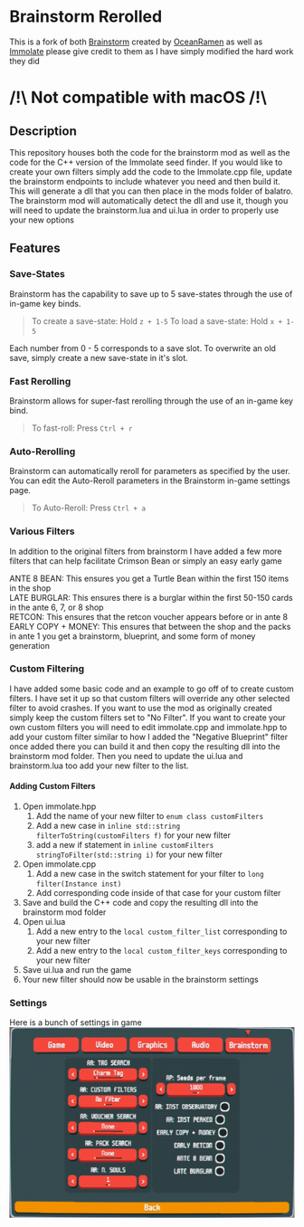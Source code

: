# Brainstorm Rerolled
This is a fork of both [Brainstorm](https://github.com/OceanRamen/Brainstorm) created by [OceanRamen](https://github.com/OceanRamen) as well as [Immolate](https://github.com/SpectralPack/Immolate) please give credit to them as I have simply modified the hard work they did

# /!\ Not compatible with macOS /!\

## Description
This repository houses both the code for the brainstorm mod as well as the code for the C++ version of the Immolate seed finder. If you would like to create your own filters simply 
add the code to the Immolate.cpp file, update the brainstorm endpoints to include whatever you need and then build it. This will generate a dll
that you can then place in the mods folder of balatro. The brainstorm mod will automatically detect the dll and use it, though you will need to update the brainstorm.lua and ui.lua 
in order to properly use your new options

## Features
### Save-States
Brainstorm has the capability to save up to 5 save-states through the use of in-game key binds. 
> To create a save-state: Hold `z + 1-5`
> To load a save-state:	Hold `x + 1-5`

Each number from 0 - 5 corresponds to a save slot. To overwrite an old save, simply create a new save-state in it's slot. 

### Fast Rerolling
Brainstorm allows for super-fast rerolling through the use of an in-game key bind. 
> To fast-roll:	Press `Ctrl + r`

### Auto-Rerolling
Brainstorm can automatically reroll for parameters as specified by the user.
You can edit the Auto-Reroll parameters in the Brainstorm in-game settings page.
> To Auto-Reroll:	Press `Ctrl + a`

### Various Filters
In addition to the original filters from brainstorm I have added a few more filters that can help facilitate Crimson Bean or simply an easy early game  

ANTE 8 BEAN: This ensures you get a Turtle Bean within the first 150 items in the shop  
LATE BURGLAR: This ensures there is a burglar within the first 50-150 cards in the ante 6, 7, or 8 shop  
RETCON: This ensures that the retcon voucher appears before or in ante 8  
EARLY COPY + MONEY: This ensures that between the shop and the packs in ante 1 you get a brainstorm, blueprint, and some form of money generation

### Custom Filtering
I have added some basic code and an example to go off of to create custom filters. I have set it up so that custom filters will override any other selected filter to avoid crashes. If you want to use
the mod as originally created simply keep the custom filters set to "No Filter". If you want to create your own custom filters you will need to edit immolate.cpp and immolate.hpp to add your custom filter similar to how I added the "Negative Blueprint" filter
once added there you can build it and then copy the resulting dll into the brainstorm mod folder. Then you need to update the ui.lua and brainstorm.lua too add your new filter to the list.

#### Adding Custom Filters
1. Open immolate.hpp
	1. Add the name of your new filter to `enum class customFilters`
	1. Add a new case in `inline std::string filterToString(customFilters f)` for your new filter
	1. add a new if statement in `inline customFilters stringToFilter(std::string i)` for your new filter
1. Open immolate.cpp
	1. Add a new case in the switch statement for your filter to `long filter(Instance inst)`
	1. Add corresponding code inside of that case for your custom filter
1. Save and build the C++ code and copy the resulting dll into the brainstorm mod folder
1. Open ui.lua
	1. Add a new entry to the `local custom_filter_list` corresponding to your new filter
	1. Add a new entry to the `local custom_filter_keys` corresponding to your new filter
1. Save ui.lua and run the game
1. Your new filter should now be usable in the brainstorm settings

### Settings
Here is a bunch of settings in game
![Brainstorm_Mod_Settings.png](Brainstorm_Mod_Settings.png)